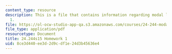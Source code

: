 ```yaml
---
content_type: resource
description: This is a file that contains information regarding modal logic homework
  1.
file: https://ol-ocw-studio-app-qa.s3.amazonaws.com/courses/24-244-modal-logic-spring-2015/8ce3d440ee3d2d9cdf1e24d3b45636e4_MIT24_244S15_Homework1.pdf
file_type: application/pdf
resourcetype: Document
title: 24.244s15 Homework 1
uid: 8ce3d440-ee3d-2d9c-df1e-24d3b45636e4
---
```

